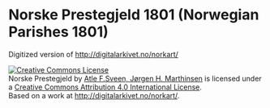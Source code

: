 Norske Prestegjeld 1801 (Norwegian Parishes 1801)
=================================================

Digitized version of http://digitalarkivet.no/norkart/

<a rel="license" href="http://creativecommons.org/licenses/by/4.0/"><img alt="Creative Commons License" style="border-width:0" src="https://i.creativecommons.org/l/by/4.0/80x15.png" /></a><br /><span xmlns:dct="http://purl.org/dc/terms/" href="http://purl.org/dc/dcmitype/Dataset" property="dct:title" rel="dct:type">Norske Prestegjeld</span> by <a xmlns:cc="http://creativecommons.org/ns#" href="https://github.com/atlefren/norske_prestegjeld" property="cc:attributionName" rel="cc:attributionURL">Atle F.Sveen, Jørgen H. Marthinsen</a> is licensed under a <a rel="license" href="http://creativecommons.org/licenses/by/4.0/">Creative Commons Attribution 4.0 International License</a>.<br />Based on a work at <a xmlns:dct="http://purl.org/dc/terms/" href="http://digitalarkivet.no/norkart/" rel="dct:source">http://digitalarkivet.no/norkart/</a>.